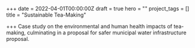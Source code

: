 +++
date = 2022-04-01T00:00:00Z
draft = true
hero = ""
project_tags = []
title = "Sustainable Tea-Making"

+++
Case study on the environmental and human health impacts of tea-making, culminating in a proposal for safer municipal water infrastructure proposal.